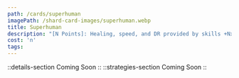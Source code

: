 ```yaml
---
path: /cards/superhuman
imagePath: /shard-card-images/superhuman.webp
title: Superhuman
description: "[N Points]: Healing, speed, and DR provided by skills +Nx20%."
cost: 'n'
tags:
---
```

::details-section
Coming Soon
::
::strategies-section
Coming Soon
::